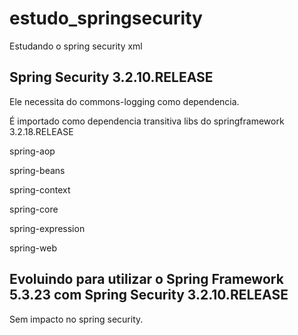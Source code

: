 # estudo_springsecurity

Estudando o spring security xml

## Spring Security 3.2.10.RELEASE

Ele necessita do commons-logging como dependencia.

É importado como dependencia transitiva libs do springframework 3.2.18.RELEASE

spring-aop

spring-beans

spring-context

spring-core

spring-expression

spring-web

## Evoluindo para utilizar o Spring Framework 5.3.23 com Spring Security 3.2.10.RELEASE

Sem impacto no spring security.